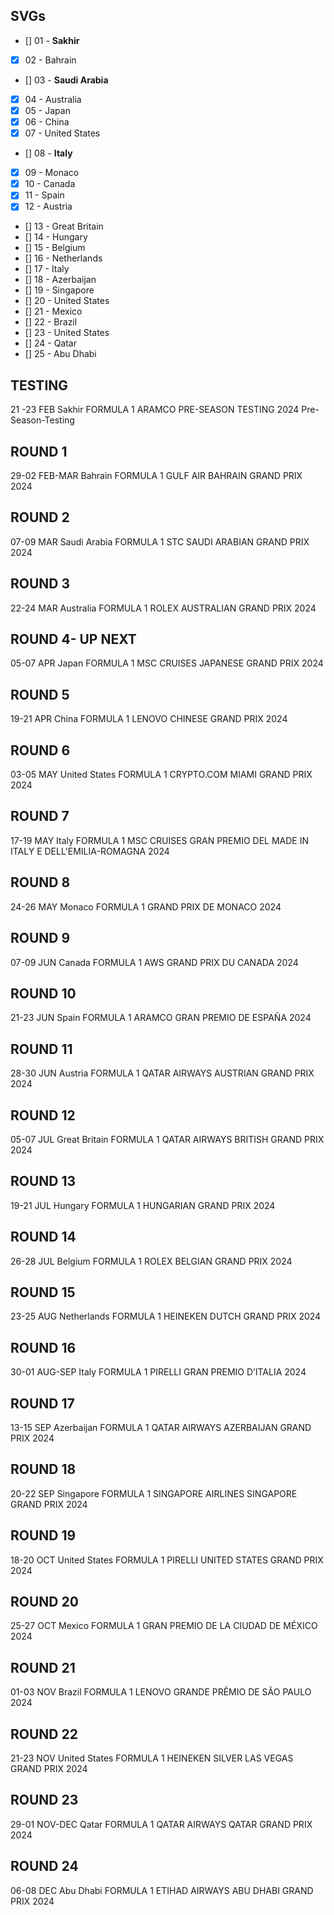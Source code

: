 ## SVGs
- [] 01 - **Sakhir**
- [x] 02 - Bahrain
- [] 03 - **Saudi Arabia**
- [x] 04 - Australia
- [x] 05 - Japan
- [x] 06 - China
- [x] 07 - United States
- [] 08 - **Italy**
- [x] 09 - Monaco
- [x] 10 - Canada
- [x] 11 - Spain
- [x] 12 - Austria
- [] 13 - Great Britain
- [] 14 - Hungary
- [] 15 - Belgium
- [] 16 - Netherlands
- [] 17 - Italy
- [] 18 - Azerbaijan
- [] 19 - Singapore
- [] 20 - United States
- [] 21 - Mexico
- [] 22 - Brazil
- [] 23 - United States
- [] 24 - Qatar
- [] 25 - Abu Dhabi

## TESTING
21 -23 FEB
Sakhir
FORMULA 1 ARAMCO PRE-SEASON TESTING 2024
Pre-Season-Testing

## ROUND 1
29-02 FEB-MAR
Bahrain
FORMULA 1 GULF AIR BAHRAIN GRAND PRIX 2024

## ROUND 2
07-09 MAR
Saudi Arabia
FORMULA 1 STC SAUDI ARABIAN GRAND PRIX 2024

## ROUND 3
22-24 MAR
Australia
FORMULA 1 ROLEX AUSTRALIAN GRAND PRIX 2024

## ROUND 4- UP NEXT
05-07 APR
Japan
FORMULA 1 MSC CRUISES JAPANESE GRAND PRIX 2024

## ROUND 5
19-21 APR
China
FORMULA 1 LENOVO CHINESE GRAND PRIX 2024

## ROUND 6
03-05 MAY
United States
FORMULA 1 CRYPTO.COM MIAMI GRAND PRIX 2024

## ROUND 7
17-19 MAY
Italy
FORMULA 1 MSC CRUISES GRAN PREMIO DEL MADE IN ITALY E DELL'EMILIA-ROMAGNA 2024

## ROUND 8
24-26 MAY
Monaco
FORMULA 1 GRAND PRIX DE MONACO 2024

## ROUND 9
07-09 JUN
Canada
FORMULA 1 AWS GRAND PRIX DU CANADA 2024

## ROUND 10
21-23 JUN
Spain
FORMULA 1 ARAMCO GRAN PREMIO DE ESPAÑA 2024

## ROUND 11
28-30 JUN
Austria
FORMULA 1 QATAR AIRWAYS AUSTRIAN GRAND PRIX 2024

## ROUND 12
05-07 JUL
Great Britain
FORMULA 1 QATAR AIRWAYS BRITISH GRAND PRIX 2024

## ROUND 13
19-21 JUL
Hungary
FORMULA 1 HUNGARIAN GRAND PRIX 2024

## ROUND 14
26-28 JUL
Belgium
FORMULA 1 ROLEX BELGIAN GRAND PRIX 2024

## ROUND 15
23-25 AUG
Netherlands
FORMULA 1 HEINEKEN DUTCH GRAND PRIX 2024

## ROUND 16
30-01 AUG-SEP
Italy
FORMULA 1 PIRELLI GRAN PREMIO D’ITALIA 2024

## ROUND 17
13-15 SEP
Azerbaijan
FORMULA 1 QATAR AIRWAYS AZERBAIJAN GRAND PRIX 2024

## ROUND 18
20-22 SEP
Singapore
FORMULA 1 SINGAPORE AIRLINES SINGAPORE GRAND PRIX 2024

## ROUND 19
18-20 OCT
United States
FORMULA 1 PIRELLI UNITED STATES GRAND PRIX 2024

## ROUND 20
25-27 OCT
Mexico
FORMULA 1 GRAN PREMIO DE LA CIUDAD DE MÉXICO 2024

## ROUND 21
01-03 NOV
Brazil
FORMULA 1 LENOVO GRANDE PRÊMIO DE SÃO PAULO 2024

## ROUND 22
21-23 NOV
United States
FORMULA 1 HEINEKEN SILVER LAS VEGAS GRAND PRIX 2024

## ROUND 23
29-01 NOV-DEC
Qatar
FORMULA 1 QATAR AIRWAYS QATAR GRAND PRIX 2024

## ROUND 24
06-08 DEC
Abu Dhabi
FORMULA 1 ETIHAD AIRWAYS ABU DHABI GRAND PRIX 2024
